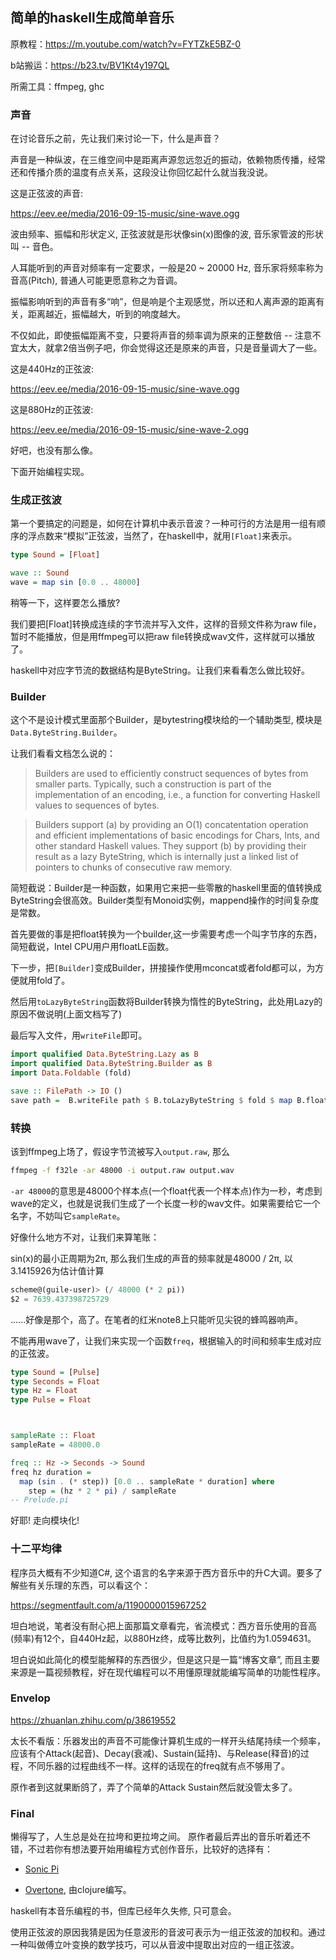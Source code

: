 ## 简单的haskell生成简单音乐

原教程：https://m.youtube.com/watch?v=FYTZkE5BZ-0

b站搬运：https://b23.tv/BV1Kt4y197QL

所需工具：ffmpeg, ghc

### 声音

在讨论音乐之前，先让我们来讨论一下，什么是声音？

声音是一种纵波，在三维空间中是距离声源忽远忽近的振动，依赖物质传播，经常还和传播介质的温度有点关系，这段没让你回忆起什么就当我没说。

这是正弦波的声音:

https://eev.ee/media/2016-09-15-music/sine-wave.ogg 

波由频率、振幅和形状定义, 正弦波就是形状像sin(x)图像的波, 音乐家管波的形状叫 -- 音色。

人耳能听到的声音对频率有一定要求，一般是20 ~ 20000 Hz, 音乐家将频率称为音高(Pitch), 普通人可能更愿意称之为音调。

振幅影响听到的声音有多“响”，但是响是个主观感觉，所以还和人离声源的距离有关，距离越近，振幅越大，听到的响度越大。

不仅如此，即使振幅距离不变，只要将声音的频率调为原来的正整数倍 -- 注意不宜太大，就拿2倍当例子吧，你会觉得这还是原来的声音，只是音量调大了一些。

这是440Hz的正弦波:

https://eev.ee/media/2016-09-15-music/sine-wave.ogg

这是880Hz的正弦波:

https://eev.ee/media/2016-09-15-music/sine-wave-2.ogg

好吧，也没有那么像。

下面开始编程实现。

### 生成正弦波

第一个要搞定的问题是，如何在计算机中表示音波？一种可行的方法是用一组有顺序的浮点数来“模拟”正弦波，当然了，在haskell中，就用`[Float]`来表示。

```haskell
type Sound = [Float]

wave :: Sound
wave = map sin [0.0 .. 48000]
```

稍等一下，这样要怎么播放? 

我们要把[Float]转换成连续的字节流并写入文件，这样的音频文件称为raw file，暂时不能播放，但是用ffmpeg可以把raw file转换成wav文件，这样就可以播放了。

haskell中对应字节流的数据结构是ByteString。让我们来看看怎么做比较好。


### Builder

这个不是设计模式里面那个Builder，是bytestring模块给的一个辅助类型, 模块是`Data.ByteString.Builder`。

让我们看看文档怎么说的：

> Builders are used to efficiently construct sequences of bytes from smaller parts. Typically, such a construction is part of the implementation of an encoding, i.e., a function for converting Haskell values to sequences of bytes. 

> Builders support (a) by providing an O(1) concatentation operation and efficient implementations of basic encodings for Chars, Ints, and other standard Haskell values. They support (b) by providing their result as a lazy ByteString, which is internally just a linked list of pointers to chunks of consecutive raw memory.

简短截说：Builder是一种函数，如果用它来把一些零散的haskell里面的值转换成ByteString会很高效。Builder类型有Monoid实例，mappend操作的时间复杂度是常数。

首先要做的事是把float转换为一个builder,这一步需要考虑一个叫字节序的东西，简短截说，Intel CPU用户用floatLE函数。

下一步，把`[Builder]`变成Builder，拼接操作使用mconcat或者fold都可以，为方便就用fold了。

然后用`toLazyByteString`函数将Builder转换为惰性的ByteString，此处用Lazy的原因不做说明(上面文档写了)

最后写入文件，用`writeFile`即可。

```haskell
import qualified Data.ByteString.Lazy as B
import qualified Data.ByteString.Builder as B
import Data.Foldable (fold)

save :: FilePath -> IO ()
save path =  B.writeFile path $ B.toLazyByteString $ fold $ map B.floatLE wave
```

### 转换

该到ffmpeg上场了，假设字节流被写入`output.raw`, 那么

```bash
ffmpeg -f f32le -ar 48000 -i output.raw output.wav
```

`-ar 48000`的意思是48000个样本点(一个float代表一个样本点)作为一秒，考虑到wave的定义，也就是说我们生成了一个长度一秒的wav文件。如果需要给它一个名字，不妨叫它`sampleRate`。

好像什么地方不对，让我们来算笔账：

sin(x)的最小正周期为2π, 那么我们生成的声音的频率就是48000 / 2π, 以3.1415926为估计值计算

```scheme
scheme@(guile-user)> (/ 48000 (* 2 pi))
$2 = 7639.437398725729
```

......好像是那个，高了。在笔者的红米note8上只能听见尖锐的蜂鸣器响声。

不能再用wave了，让我们来实现一个函数`freq`，根据输入的时间和频率生成对应的正弦波。


```haskell
type Sound = [Pulse]
type Seconds = Float
type Hz = Float
type Pulse = Float



sampleRate :: Float
sampleRate = 48000.0

freq :: Hz -> Seconds -> Sound
freq hz duration =
  map (sin . (* step)) [0.0 .. sampleRate * duration] where
    step = (hz * 2 * pi) / sampleRate
-- Prelude.pi 
```

好耶! 走向模块化! 

### 十二平均律

程序员大概有不少知道C#, 这个语言的名字来源于西方音乐中的升C大调。要多了解些有关乐理的东西，可以看这个：

https://segmentfault.com/a/1190000015967252

坦白地说，笔者没有耐心把上面那篇文章看完，省流模式：西方音乐使用的音高(频率)有12个，自440Hz起，以880Hz终，成等比数列，比值约为1.0594631。

坦白说如此简化的模型能解释的东西很少，但是这只是一篇“博客文章”, 而且主要来源是一篇视频教程，好在现代编程可以不用懂原理就能编写简单的功能性程序。

### Envelop

https://zhuanlan.zhihu.com/p/38619552

太长不看版：乐器发出的声音不可能像计算机生成的一样开头结尾持续一个频率，应该有个Attack(起音)、Decay(衰减)、Sustain(延持)、与Release(释音)的过程，不同乐器的过程曲线不一样。这样的话现在的freq就有点不够用了。

原作者到这就果断鸽了，弄了个简单的Attack Sustain然后就没管太多了。

### Final

懒得写了，人生总是处在拉垮和更拉垮之间。
原作者最后弄出的音乐听着还不错，不过若你有想法要开始用编程方式创作音乐，比较好的选择有：

+ [Sonic Pi](https://sonic-pi.net/)

+ [Overtone](http://overtone.github.io/docs.html), 由clojure编写。

haskell有本音乐编程的书，但库已经年久失修, 只可意会。

使用正弦波的原因我猜是因为任意波形的音波可表示为一组正弦波的加权和。通过一种叫做傅立叶变换的数学技巧，可以从音波中提取出对应的一组正弦波。
